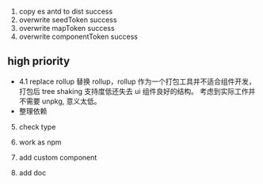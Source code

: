 1. copy es antd to dist   success
2. overwrite seedToken    success
3. overwrite mapToken     success
4. overwrite componentToken success

## high priority
  + 4.1 replace rollup 
     替换 rollup，rollup 作为一个打包工具并不适合组件开发，打包后 tree shaking 支持度低还失去 ui 组件良好的结构。
     考虑到实际工作并不需要 unpkg, 意义太低。
  + 整理依赖 

5. check type
6. work as npm 

7. add  custom component 
8. add doc 